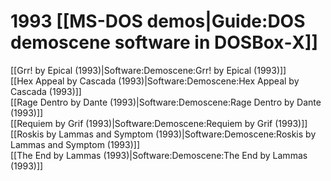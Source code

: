 # 1993 [[MS-DOS demos|Guide:DOS demoscene software in DOSBox‐X]]

[[Grr! by Epical (1993)|Software:Demoscene:Grr! by Epical (1993)]]  
[[Hex Appeal by Cascada (1993)|Software:Demoscene:Hex Appeal by Cascada (1993)]]  
[[Rage Dentro by Dante (1993)|Software:Demoscene:Rage Dentro by Dante (1993)]]  
[[Requiem by Grif (1993)|Software:Demoscene:Requiem by Grif (1993)]]  
[[Roskis by Lammas and Symptom (1993)|Software:Demoscene:Roskis by Lammas and Symptom (1993)]]  
[[The End by Lammas (1993)|Software:Demoscene:The End by Lammas (1993)]]  

